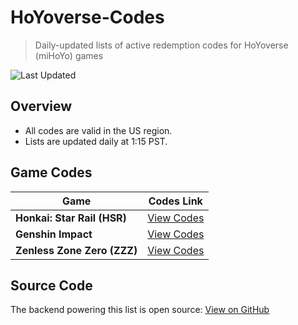 # HoYoverse-Codes
> Daily-updated lists of active redemption codes for HoYoverse (miHoYo) games

![Last Updated](https://img.shields.io/badge/updated-daily-brightgreen)

## Overview
- All codes are valid in the US region.
- Lists are updated daily at 1:15 PST.

## Game Codes

| Game                | Codes Link                 |
|---------------------|---------------------------|
| **Honkai: Star Rail (HSR)**       | [View Codes](./hsr.txt)   |
| **Genshin Impact**  | [View Codes](./genshin.txt)|
| **Zenless Zone Zero (ZZZ)** | [View Codes](./zzz.txt)        |

## Source Code
The backend powering this list is open source: [View on GitHub](https://github.com/Hum-Bao/hoyoverse-codes-backend)
